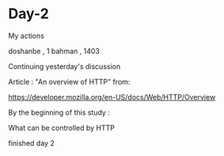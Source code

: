 # Day-2
My actions

doshanbe , 1 bahman , 1403

Continuing yesterday's discussion

Article : "An overview of HTTP"  from:

https://developer.mozilla.org/en-US/docs/Web/HTTP/Overview

By the beginning of this study :

What can be controlled by HTTP

finished day 2
